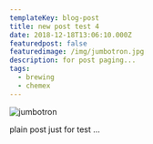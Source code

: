 ```yaml
---
templateKey: blog-post
title: new post test 4
date: 2018-12-18T13:06:10.000Z
featuredpost: false
featuredimage: /img/jumbotron.jpg
description: for post paging...
tags:
  - brewing
  - chemex
---
```


![jumbotron](/img/jumbotron.jpg)

plain post just for test ...
